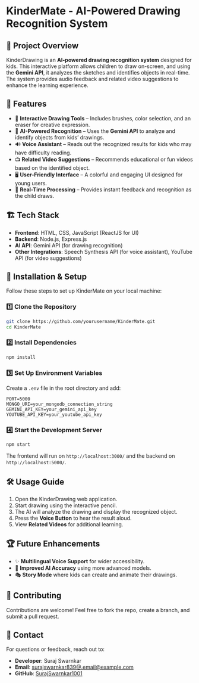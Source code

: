 # KinderMate - AI-Powered Drawing Recognition System

## 📌 Project Overview

KinderDrawing is an **AI-powered drawing recognition system** designed for kids. This interactive platform allows children to draw on-screen, and using the **Gemini API**, it analyzes the sketches and identifies objects in real-time. The system provides audio feedback and related video suggestions to enhance the learning experience.

## 🎯 Features

- 🎨 **Interactive Drawing Tools** – Includes brushes, color selection, and an eraser for creative expression.
- 🧠 **AI-Powered Recognition** – Uses the **Gemini API** to analyze and identify objects from kids’ drawings.
- 🔊 **Voice Assistant** – Reads out the recognized results for kids who may have difficulty reading.
- 📺 **Related Video Suggestions** – Recommends educational or fun videos based on the identified object.
- 🖥 **User-Friendly Interface** – A colorful and engaging UI designed for young users.
- 🚀 **Real-Time Processing** – Provides instant feedback and recognition as the child draws.

## 🏗️ Tech Stack

- **Frontend**: HTML, CSS, JavaScript (ReactJS for UI)
- **Backend**: Node.js, Express.js
- **AI API**: Gemini API (for drawing recognition)
- **Other Integrations**: Speech Synthesis API (for voice assistant), YouTube API (for video suggestions)

## 🚀 Installation & Setup

Follow these steps to set up KinderMate on your local machine:

### 1️⃣ Clone the Repository

```sh
git clone https://github.com/yourusername/KinderMate.git
cd KinderMate
```

### 2️⃣ Install Dependencies

```sh
npm install
```

### 3️⃣ Set Up Environment Variables

Create a `.env` file in the root directory and add:

```
PORT=5000
MONGO_URI=your_mongodb_connection_string
GEMINI_API_KEY=your_gemini_api_key
YOUTUBE_API_KEY=your_youtube_api_key
```

### 4️⃣ Start the Development Server

```sh
npm start
```

The frontend will run on `http://localhost:3000/` and the backend on `http://localhost:5000/`.

## 🛠️ Usage Guide

1. Open the KinderDrawing web application.
2. Start drawing using the interactive pencil.
3. The AI will analyze the drawing and display the recognized object.
4. Press the **Voice Button** to hear the result aloud.
5. View **Related Videos** for additional learning.

## 🏆 Future Enhancements

- ✨ **Multilingual Voice Support** for wider accessibility.
- 🤖 **Improved AI Accuracy** using more advanced models.
- 🎭 **Story Mode** where kids can create and animate their drawings.

## 🤝 Contributing

Contributions are welcome! Feel free to fork the repo, create a branch, and submit a pull request.

## 📧 Contact

For questions or feedback, reach out to:

- **Developer**: Suraj Swarnkar
- **Email**: [surajswarnkar839@.email@example.com](mailto\:surajswarnkar839@.email@example.com)
- **GitHub**: [SurajSwarnkar1001](https://github.com/SurajSwarnkar1001)















